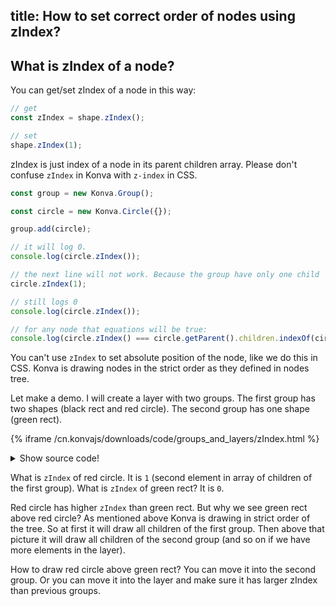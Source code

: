 title: How to set correct order of nodes using zIndex?
---


## What is zIndex of a node?

You can get/set zIndex of a node in this way:

```javascript
// get
const zIndex = shape.zIndex();

// set
shape.zIndex(1);
```

zIndex is just index of a node in its parent children array. Please don't confuse `zIndex` in Konva with `z-index` in CSS.

```javascript
const group = new Konva.Group();

const circle = new Konva.Circle({});

group.add(circle);

// it will log 0.
console.log(circle.zIndex());  

// the next line will not work. Because the group have only one child
circle.zIndex(1);  

// still logs 0
console.log(circle.zIndex());  

// for any node that equations will be true:
console.log(circle.zIndex() === circle.getParent().children.indexOf(circle))
```


You can't use `zIndex` to set absolute position of the node, like we do this in CSS.
Konva is drawing nodes in the strict order as they defined in nodes tree.

Let make a demo. I will create a layer with two groups. The first group has two shapes (black rect and red circle). The second group has one shape (green rect).

{% iframe /cn.konvajs/downloads/code/groups_and_layers/zIndex.html %}

<details><summary>Show source code!</summary>
<p>
{% include_code Konva ZIndex demo groups_and_layers/zIndex.html %}
</p>
</details>

What is `zIndex` of red circle. It is `1` (second element in array of children of the first group).
What is `zIndex` of green rect? It is `0`.

Red circle has higher `zIndex` than green rect. But why we see green rect above red circle? As mentioned above Konva is drawing in strict order of the tree.
So at first it will draw all children of the first group. Then above that picture it will draw all children of the second group (and so on if we have more elements in the layer).

How to draw red circle above green rect? You can move it into the second group. Or you can move it into the layer and make sure it has larger zIndex than previous groups.


